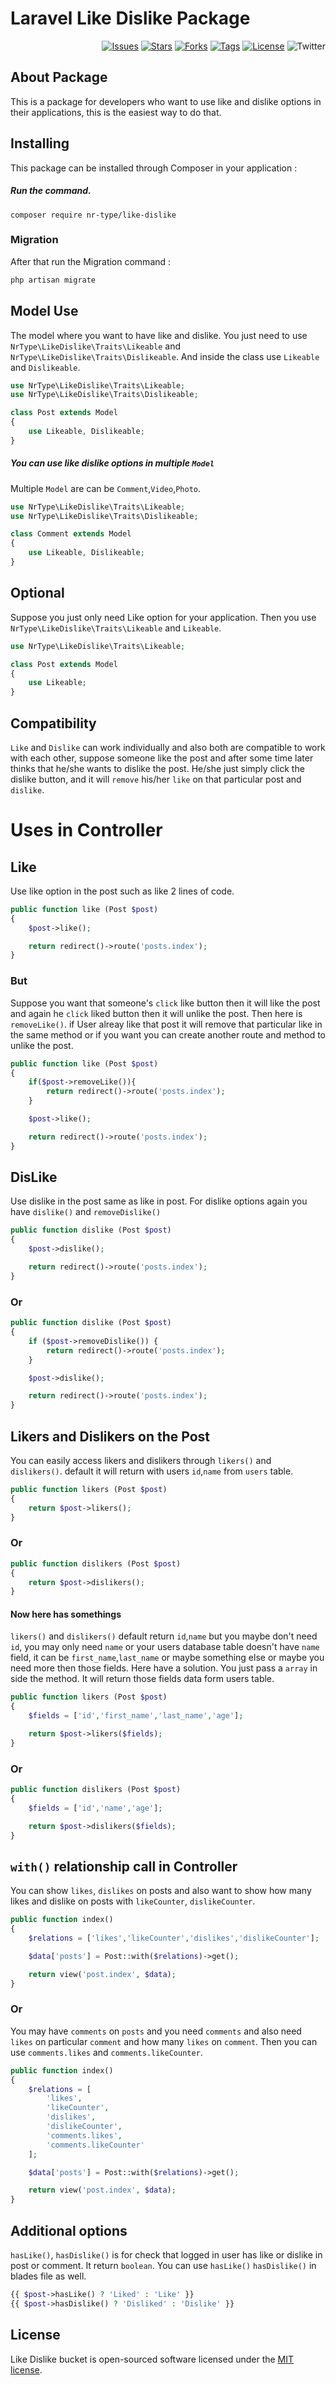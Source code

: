 # Laravel Like Dislike Package

<p align="end">
<a href="https://github.com/iamnurr/like-dislike-bucket/issues"><img src="https://img.shields.io/github/issues/iamnurr/like-dislike-bucket?color=critical" alt="Issues"></a>
<a href="https://github.com/iamnurr/like-dislike-bucket/stargazers"><img src="https://img.shields.io/github/stars/iamnurr/like-dislike-bucket?color=success" alt="Stars"></a>
 <a href="https://github.com/iamnurr/like-dislike-bucket/forks"><img src="https://img.shields.io/github/forks/iamnurr/like-dislike-bucket?color=9cf" alt="Forks"></a>
 <a href="https://github.com/iamnurr/like-dislike-bucket/tags"><img src="https://img.shields.io/github/v/tag/iamnurr/like-dislike-bucket" alt="Tags"></a>
<a href="https://github.com/iamnurr/like-dislike-bucket/blob/main/LICENSE"><img src="https://img.shields.io/github/license/iamnurr/like-dislike-bucket?color=orange" alt="License"></a>
<a><img src="https://img.shields.io/twitter/url?url=https%3A%2F%2Fgithub.com%2Fiamnurr%2Flike-dislike-bucket" alt="Twitter"></a>
</p>

## About Package

This is a package for developers who want to use like and dislike options in their applications, this is the easiest way to do that.

## Installing

This package can be installed through Composer in your application :

##### Run the command.

```shell
composer require nr-type/like-dislike
```

### Migration

After that run the Migration command :

```php
php artisan migrate
```
## Model Use

The model where you want to have like and dislike. 
You just need to use `NrType\LikeDislike\Traits\Likeable` and `NrType\LikeDislike\Traits\Dislikeable`.
 And inside the class use `Likeable` and `Dislikeable`.


```php
use NrType\LikeDislike\Traits\Likeable;
use NrType\LikeDislike\Traits\Dislikeable;

class Post extends Model
{
    use Likeable, Dislikeable;
}
```

##### You can use like dislike options in multiple `Model`

Multiple `Model` are can be `Comment`,`Video`,`Photo`.
```php
use NrType\LikeDislike\Traits\Likeable;
use NrType\LikeDislike\Traits\Dislikeable;

class Comment extends Model
{
    use Likeable, Dislikeable;
}
```

## Optional

Suppose you just only need Like option for your application. 
Then you use `NrType\LikeDislike\Traits\Likeable` and `Likeable`.

```php
use NrType\LikeDislike\Traits\Likeable;

class Post extends Model
{
    use Likeable;
}
```

## Compatibility

`Like` and `Dislike` can work individually and also both are compatible to work with each other, suppose someone like the post and after some time later thinks that he/she wants to dislike the post. He/she just simply click the dislike button, and it will `remove` his/her `like` on that particular post and `dislike`.

# Uses in Controller

## Like
Use like option in the post such as like 2 lines of code.

```php
public function like (Post $post)
{
    $post->like();

    return redirect()->route('posts.index');
}
```

### But 
Suppose you want that someone's `click` like button then it will like the post and again he `click` liked button then it will unlike the post. Then here is `removeLike()`. if User alreay like that post it will remove that particular like in the same method or if you want you can create another route and method to unlike the post. 

```php
public function like (Post $post)
{
    if($post->removeLike()){
        return redirect()->route('posts.index');
    }

    $post->like();

    return redirect()->route('posts.index');
}
```

## DisLike
Use dislike in the post same as like in post. For dislike options again you have `dislike()` and `removeDislike()`

```php
public function dislike (Post $post)
{
    $post->dislike();

    return redirect()->route('posts.index');
}
```

### Or  

```php
public function dislike (Post $post)
{
    if ($post->removeDislike()) {
        return redirect()->route('posts.index');
    }

    $post->dislike();

    return redirect()->route('posts.index');
}
```

## Likers and Dislikers on the Post
You can easily access likers and dislikers through `likers()` and `dislikers()`. default it will return with users `id`,`name` from `users` table.

```php
public function likers (Post $post)
{
    return $post->likers(); 
}
```

### Or

```php
public function dislikers (Post $post)
{
    return $post->dislikers(); 
}
```

#### Now here has somethings
`likers()` and `dislikers()` default return `id`,`name` but you maybe don't need `id`, you may only need `name` or your users database table doesn't have `name` field, it can be `first_name`,`last_name` or maybe something else or maybe you need more then those fields. Here have a solution. You just pass a `array` in side the method. It will return those fields data form users table.

```php
public function likers (Post $post)
{
    $fields = ['id','first_name','last_name','age'];

    return $post->likers($fields); 
}
```

### Or

```php
public function dislikers (Post $post)
{
    $fields = ['id','name','age'];

    return $post->dislikers($fields); 
}
```

## `with()` relationship call in Controller
You can show `likes`, `dislikes` on posts and also want to show how many likes and dislike on posts with `likeCounter`, `dislikeCounter`.

```php
public function index()
{
    $relations = ['likes','likeCounter','dislikes','dislikeCounter'];

    $data['posts'] = Post::with($relations)->get();

    return view('post.index', $data);
}
```

### Or
You may have `comments` on `posts` and you need `comments` and also  need `likes` on particular `comment` and how many `likes` on `comment`. Then you can use `comments.likes` and `comments.likeCounter`.

```php
public function index()
{
    $relations = [
        'likes',
        'likeCounter',
        'dislikes',
        'dislikeCounter',
        'comments.likes',
        'comments.likeCounter'
    ];

    $data['posts'] = Post::with($relations)->get();

    return view('post.index', $data);
}
```

## Additional options
`hasLike()`, `hasDislike()` is for check that logged in user has like or dislike in post or comment. It return `boolean`. You can use  `hasLike()` `hasDislike()` in blades file as well.

```php
{{ $post->hasLike() ? 'Liked' : 'Like' }}
{{ $post->hasDislike() ? 'Disliked' : 'Dislike' }}
```

## License

Like Dislike bucket is open-sourced software licensed under the [MIT license](https://github.com/iamnurr/like-dislike-bucket/blob/main/LICENSE).
